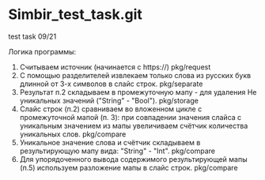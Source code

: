 # Simbir_test_task.git
test task 09/21
<!-- /* Задача
 Приложение, которое позволяет скачивать произвольную HTML-страницу посредством HTTP-запроса
на жесткий диск компьютера и выдает статистику по количеству уникальных слов в консоль.
Требования к приложению
1 В качестве входных данных в приложение принимает строку с адресом web-страницы.
Пример входной строки: https://www.simbirsoft.com/
2 Приложение разбивает текст страницы на отдельные слова с помощью списка разделителей.
Пример списка:
{' ', ',', '.', '! ', '?','"', ';', ':', '[', ']', '(', ')', '\n', '\r', '\t'}
3 В качестве результата работы пользователь должен получить статистику по
количеству уникальных слов в тексте.
Пример:
РАЗРАБОТКА -1
ПРОГРАММНОГО - 2
ОБЕСПЕЧЕНИЯ - 4 */ -->

Логика программы:
1. Считываем источник (начинается с https://) pkg/request
2. С помощью разделителей извлекаем только слова из русских букв длинной от 3-х символов в слайс строк. pkg/separate
3. Результат п.2 складываем в промежуточную мапу - для удаления Не уникальных значений ("String" - "Bool"). pkg/storage
4. Слайс строк (п.2) сравниваем во вложенном цикле с промежуточной мапой (п. 3): при совпадении значения слайса с уникальным значением из мапы увеличиваем счётчик количества уникальных слов. pkg/compare
5. Уникальное значение слова и счётчик складываем в результирующую мапу вида: "String" - "Int". pkg/compare
6. Для упорядоченного вывода содержимого результирующей мапы (п.5) используем разложение мапы в слайс строк. pkg/compare